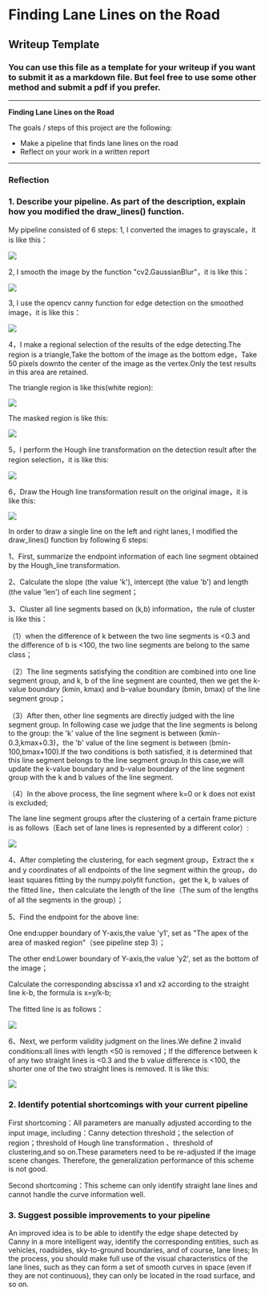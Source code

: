 # **Finding Lane Lines on the Road** 

## Writeup Template

### You can use this file as a template for your writeup if you want to submit it as a markdown file. But feel free to use some other method and submit a pdf if you prefer.

---

**Finding Lane Lines on the Road**

The goals / steps of this project are the following:
* Make a pipeline that finds lane lines on the road
* Reflect on your work in a written report


[//]: # (Image References)

[image1]: ./examples/grayscale.jpg "Grayscale"

---

### Reflection

### 1. Describe your pipeline. As part of the description, explain how you modified the draw_lines() function.

My pipeline consisted of 6 steps:
1, I converted the images to grayscale，it is like this：

![](1_gray_figure.png)

2, I smooth the image by the function "cv2.GaussianBlur"，it is like this：

![](2_blur_figure.png)

3, I use the opencv canny function for edge detection on the smoothed image，it is like this：

![](3_canny_edge.png)


4，I make a regional selection of the results of the edge detecting.The region is a triangle,Take the bottom of the image as the bottom edge，Take 50 pixels downto the center of the image as the vertex.Only the test results in this area are retained.

The triangle region is like this(white region):

![](4_mask_area.png)

The masked region is like this:

![](4_canny_edge_mask.png)

5，I perform the Hough line transformation on the detection result after the region selection，it is like this:

![](5_hough_line.png)

6，Draw the Hough line transformation result on the original image，it is like this:

![](6_result.png)

In order to draw a single line on the left and right lanes, I modified the draw_lines() function by following 6 steps:


1、First, summarize the endpoint information of each line segment obtained by the Hough_line transformation.

2、Calculate the slope (the value 'k'), intercept (the value 'b') and length (the value 'len') of each line segment；

3、Cluster all line segments based on (k,b) information，the rule of cluster is like this：

  （1）when the difference of k between the two line segments is <0.3 and the difference of b is <100, the two line segments are belong to the same class；

  （2）The line segments satisfying the condition are combined into one line segment group, and k, b of the line segment are counted, then we get the k-value boundary (kmin, kmax) and b-value boundary (bmin, bmax) of the line segment group；

  （3）After then, other line segments are directly judged with the line segment group. In following case we judge that the line segments is belong to the group: the 'k' value of the line segment is between (kmin-0.3,kmax+0.3)，the 'b' value of the line segment is between (bmin-100,bmax+100).If the two conditions is both satisfied, it is determined that this line segment belongs to the line segment group.In this case,we will update the k-value boundary and b-value boundary of the line segment group with the k and b values of the line segment.
  
  （4）In the above process, the line segment where k=0 or k does not exist is excluded;
 
   The lane line segment groups after the clustering of a certain frame picture is as follows（Each set of lane lines is represented by a different color）:

![](7_segments_groups.png)

4、After completing the clustering, for each segment group，Extract the x and y coordinates of all endpoints of the line segment within the group，do least squares fitting by the numpy.polyfit function，get the k, b values of the fitted line，then calculate the length of the line（The sum of the lengths of all the segments in the group）；

5、Find the endpoint for the above line:

One end:upper boundary of Y-axis,the value 'y1', set as "The apex of the area of masked region"（see pipeline step 3）；

The other end:Lower boundary of Y-axis,the value 'y2', set as the bottom of the image；

Calculate the corresponding abscissa x1 and x2 according to the straight line k-b, the formula is x=y/k-b;

The fitted line is as follows：

![](8_lines_before_reject.png)


6、Next, we perform validity judgment on the lines.We define 2 invalid  conditions:all lines with length <50 is removed；If the difference between k of any two straight lines is <0.3 and the b value difference is <100, the shorter one of the two straight lines is removed.
  It is like this:

![](9_lines_after_reject.png)


### 2. Identify potential shortcomings with your current pipeline

First shortcoming：All parameters are manually adjusted according to the input image, including：Canny detection threshold；the selection of region；threshold of Hough line transformation 、threshold of clustering,and so on.These parameters need to be re-adjusted if the image scene changes. Therefore, the generalization performance of this scheme is not good.

Second shortcoming：This scheme can only identify straight lane lines and cannot handle the curve information well.


### 3. Suggest possible improvements to your pipeline


An improved idea is to be able to identify the edge shape detected by Canny in a more intelligent way, identify the corresponding entities, such as vehicles, roadsides, sky-to-ground boundaries, and of course, lane lines; In the process, you should make full use of the visual characteristics of the lane lines, such as they can form a set of smooth curves in space (even if they are not continuous), they can only be located in the road surface, and so on.



